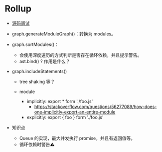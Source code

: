 # Rollup

- [源码调试](./源码调试.md)

- graph.generateModuleGraph()：转换为 modules。 
- graph.sortModules()：
  - 会使用深度遍历的方式判断是否存在循环依赖，并且提示警告。
  - ast.bind() ? 作用是什么？
- graph.includeStatements()
  - tree shaking 等？


  - module
    - implicitly: export * form './foo.js'
      - https://stackoverflow.com/questions/56277089/how-does-one-implicitly-export-an-entire-module
    - explicitly: export { foo } form './foo.js'

- 知识点
  - Queue 的实现，最大并发执行 promise，并且有返回值等。
  - 循环依赖时警告⚠️
